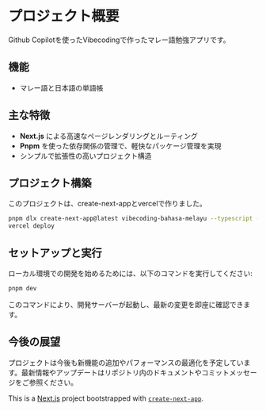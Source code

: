 # プロジェクト概要

Github Copilotを使ったVibecodingで作ったマレー語勉強アプリです。

## 機能

- マレー語と日本語の単語帳


## 主な特徴

- **Next.js** による高速なページレンダリングとルーティング
- **Pnpm** を使った依存関係の管理で、軽快なパッケージ管理を実現
- シンプルで拡張性の高いプロジェクト構造

## プロジェクト構築

このプロジェクトは、create-next-appとvercelで作りました。

```bash
pnpm dlx create-next-app@latest vibecoding-bahasa-melayu --typescript --tailwind --use-pnpm
vercel deploy
```

## セットアップと実行

ローカル環境での開発を始めるためには、以下のコマンドを実行してください:

```bash
pnpm dev
```

このコマンドにより、開発サーバーが起動し、最新の変更を即座に確認できます。

## 今後の展望

プロジェクトは今後も新機能の追加やパフォーマンスの最適化を予定しています。最新情報やアップデートはリポジトリ内のドキュメントやコミットメッセージをご参照ください。

This is a [Next.js](https://nextjs.org) project bootstrapped with [`create-next-app`](https://nextjs.org/docs/app/api-reference/cli/create-next-app).
